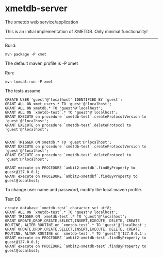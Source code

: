 xmetdb-server
=============

The xmetdb web service/application

This is an initial implementation of XMETDB.  Only minimal functionality!

--------
Build: 

    mvn package -P xmet

The default maven profile is -P xmet

Run: 

    mvn tomcat:run -P xmet

The tests assume
 
    CREATE USER 'guest'@'localhost' IDENTIFIED BY 'guest';
    GRANT ALL ON xmet_users.* TO 'guest'@'localhost';
    GRANT ALL ON xmetdb.* TO 'guest'@'localhost';
    GRANT ALL ON `xmetdb-test`.* TO 'guest'@'localhost';
    GRANT EXECUTE on procedure `xmetdb-test`.createProtocolVersion to 'guest'@'localhost';
    GRANT EXECUTE on procedure `xmetdb-test`.deleteProtocol to 'guest'@'localhost';


    GRANT TRIGGER ON xmetdb.* TO 'guest'@'localhost';
    GRANT EXECUTE on procedure `xmetdb-test`.createProtocolVersion to 'guest'@'localhost';
    GRANT EXECUTE on procedure `xmetdb-test`.deleteProtocol to 'guest'@'localhost';
    
    GRANT execute on PROCEDURE `ambit2-xmetdb`.findByProperty to guest@127.0.0.1;
    GRANT execute on PROCEDURE `ambit2-xmetdbf`.findByProperty to guest@localhost;



To change user name and password, modify the local maven profile.

Test DB
    
    create database `xmetdb-test` character set utf8;
    GRANT ALL ON `xmetdb-test`.* TO 'guest'@'localhost';
    GRANT TRIGGER ON `xmetdb-test`.* TO 'guest'@'localhost';
    GRANT UPDATE,DROP,CREATE,SELECT,INSERT,EXECUTE, DELETE, CREATE ROUTINE, ALTER ROUTINE on `xmetdb-test`.* TO 'guest'@'localhost';
    GRANT UPDATE,DROP,CREATE,SELECT,INSERT,EXECUTE, DELETE, CREATE ROUTINE, ALTER ROUTINE on `xmetdb-test`.* TO 'guest'@'127.0.0.1';
    GRANT execute on PROCEDURE `ambit2-xmetdb-test`.findByProperty to guest@127.0.0.1;
    GRANT execute on PROCEDURE `ambit2-xmetdb-test`.findByProperty to guest@localhost;